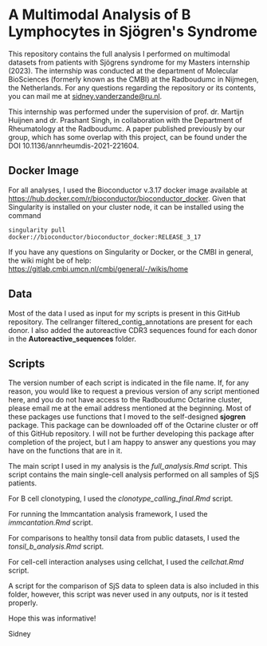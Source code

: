 # A Multimodal Analysis of B Lymphocytes in Sjögren's Syndrome
This repository contains the full analysis I performed on multimodal datasets from patients with Sjögrens syndrome for my Masters internship (2023).
The internship was conducted at the department of Molecular BioSciences (formerly known as the CMBI) at the Radboudumc in Nijmegen, the Netherlands.
For any questions regarding the repository or its contents, you can mail me at sidney.vanderzande@ru.nl.

This internship was performed under the supervision of prof. dr. Martijn Huijnen and dr. Prashant Singh, in collaboration with the Department of Rheumatology at the Radboudumc.
A paper published previously by our group, which has some overlap with this project, can be found under the DOI 10.1136/annrheumdis-2021-221604.

## Docker Image
For all analyses, I used the Bioconductor v.3.17 docker image available at https://hub.docker.com/r/bioconductor/bioconductor_docker. Given that Singularity is installed on your cluster node, it can be installed using the command 
```
singularity pull docker://bioconductor/bioconductor_docker:RELEASE_3_17
```
If you have any questions on Singularity or Docker, or the CMBI in general, the wiki might be of help: https://gitlab.cmbi.umcn.nl/cmbi/general/-/wikis/home

## Data
Most of the data I used as input for my scripts is present in this GitHub repository. The cellranger filtered_contig_annotations are present for each donor. I also added the autoreactive CDR3 sequences found for each donor in the **Autoreactive_sequences** folder.

## Scripts
The version number of each script is indicated in the file name. If, for any reason, you would like to request a previous version of any script mentioned here, and you do not have access to the Radboudumc Octarine cluster, please email me at the email address mentioned at the beginning.
Most of these packages use functions that I moved to the self-designed __sjogren__ package. This package can be downloaded off of the Octarine cluster or off of this GitHub repository. I will not be further developing this package after completion of the project, but I am happy to answer any questions you may have on the functions that are in it.

The main script I used in my analysis is the _full_analysis.Rmd_ script. This script contains the main single-cell analysis performed on all samples of SjS patients.

For B cell clonotyping, I used the _clonotype_calling_final.Rmd_ script.

For running the Immcantation analysis framework, I used the _immcantation.Rmd_ script.

For comparisons to healthy tonsil data from public datasets, I used the _tonsil_b_analysis.Rmd_ script.

For cell-cell interaction analyses using cellchat, I used the _cellchat.Rmd_ script.

A script for the comparison of SjS data to spleen data is also included in this folder, however, this script was never used in any outputs, nor is it tested properly.

Hope this was informative!

Sidney
